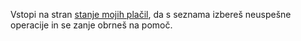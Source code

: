Vstopi na stran [stanje mojih plačil](ioit://PAYMENTS_HISTORY_SCREEN), da s seznama izbereš neuspešne operacije in se zanje obrneš na pomoč.
